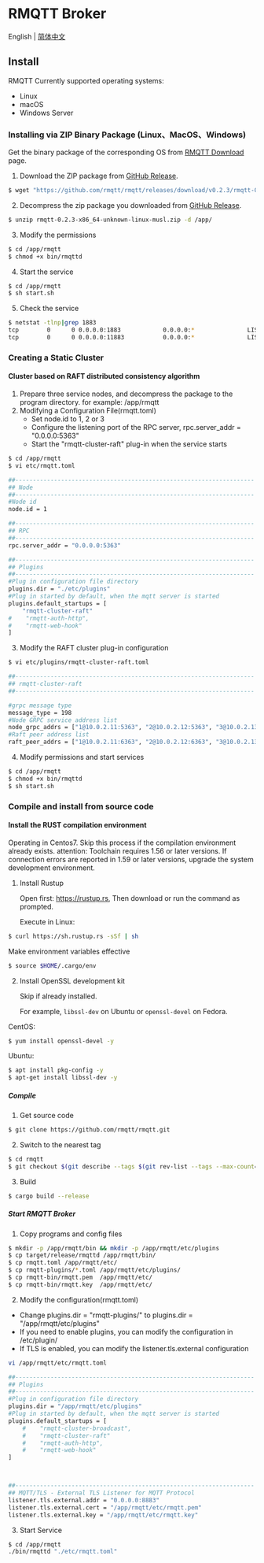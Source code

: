 # RMQTT Broker

English | [简体中文](../zh_CN/install.md)

## Install

RMQTT Currently supported operating systems:

- Linux
- macOS
- Windows Server

### Installing via ZIP Binary Package (Linux、MacOS、Windows)

Get the binary package of the corresponding OS from [RMQTT Download](https://github.com/rmqtt/rmqtt/releases) page.

1. Download the ZIP package from [GitHub Release](https://github.com/rmqtt/rmqtt/releases).

```bash
$ wget "https://github.com/rmqtt/rmqtt/releases/download/v0.2.3/rmqtt-0.2.3-x86_64-unknown-linux-musl.zip"
```

2. Decompress the zip package you downloaded from [GitHub Release](https://github.com/rmqtt/rmqtt/releases).

```bash
$ unzip rmqtt-0.2.3-x86_64-unknown-linux-musl.zip -d /app/
```

3. Modify the permissions

```bash
$ cd /app/rmqtt
$ chmod +x bin/rmqttd
```

4. Start the service

```bash
$ cd /app/rmqtt
$ sh start.sh
```

5. Check the service

```bash
$ netstat -tlnp|grep 1883
tcp        0      0 0.0.0.0:1883            0.0.0.0:*               LISTEN      3312/./bin/rmqttd
tcp        0      0 0.0.0.0:11883           0.0.0.0:*               LISTEN      3312/./bin/rmqttd
```

### Creating a Static Cluster

#### Cluster based on RAFT distributed consistency algorithm

1. Prepare three service nodes, and decompress the package to the program directory. for example: /app/rmqtt
2. Modifying a Configuration File(rmqtt.toml)
    - Set node.id to 1, 2 or 3
    - Configure the listening port of the RPC server, rpc.server_addr = "0.0.0.0:5363"
    - Start the "rmqtt-cluster-raft" plug-in when the service starts

```bash
$ cd /app/rmqtt
$ vi etc/rmqtt.toml

##--------------------------------------------------------------------
## Node
##--------------------------------------------------------------------
#Node id
node.id = 1

##--------------------------------------------------------------------
## RPC
##--------------------------------------------------------------------
rpc.server_addr = "0.0.0.0:5363"

##--------------------------------------------------------------------
## Plugins
##--------------------------------------------------------------------
#Plug in configuration file directory
plugins.dir = "./etc/plugins"
#Plug in started by default, when the mqtt server is started
plugins.default_startups = [
    "rmqtt-cluster-raft"
#    "rmqtt-auth-http",
#    "rmqtt-web-hook"
]
```

3. Modify the RAFT cluster plug-in configuration

```bash
$ vi etc/plugins/rmqtt-cluster-raft.toml

##--------------------------------------------------------------------
## rmqtt-cluster-raft
##--------------------------------------------------------------------

#grpc message type
message_type = 198
#Node GRPC service address list
node_grpc_addrs = ["1@10.0.2.11:5363", "2@10.0.2.12:5363", "3@10.0.2.13:5363"]
#Raft peer address list
raft_peer_addrs = ["1@10.0.2.11:6363", "2@10.0.2.12:6363", "3@10.0.2.13:6363"]

```

4. Modify permissions and start services

```bash
$ cd /app/rmqtt
$ chmod +x bin/rmqttd
$ sh start.sh
```

### Compile and install from source code

#### Install the RUST compilation environment

Operating in Centos7. Skip this process if the compilation environment already exists. attention: Toolchain requires
1.56 or later versions. If connection errors are reported in 1.59 or later versions, upgrade the system development
environment.

1. Install Rustup

   Open first: https://rustup.rs, Then download or run the command as prompted.

   Execute in Linux:

```bash
$ curl https://sh.rustup.rs -sSf | sh
```

Make environment variables effective

```bash
$ source $HOME/.cargo/env
```

2. Install OpenSSL development kit

   Skip if already installed.

   For example, `libssl-dev` on Ubuntu or `openssl-devel` on Fedora.

CentOS:

```bash
$ yum install openssl-devel -y
```

Ubuntu:

```bash
$ apt install pkg-config -y
$ apt-get install libssl-dev -y
```

##### Compile

1. Get source code

```bash
$ git clone https://github.com/rmqtt/rmqtt.git
```

2. Switch to the nearest tag

```bash
$ cd rmqtt
$ git checkout $(git describe --tags $(git rev-list --tags --max-count=1))
```

3. Build

```bash
$ cargo build --release
```

##### Start RMQTT Broker

1. Copy programs and config files

```bash
$ mkdir -p /app/rmqtt/bin && mkdir -p /app/rmqtt/etc/plugins
$ cp target/release/rmqttd /app/rmqtt/bin/
$ cp rmqtt.toml /app/rmqtt/etc/
$ cp rmqtt-plugins/*.toml /app/rmqtt/etc/plugins/
$ cp rmqtt-bin/rmqtt.pem  /app/rmqtt/etc/
$ cp rmqtt-bin/rmqtt.key  /app/rmqtt/etc/
```

2. Modify the configuration(rmqtt.toml)

- Change plugins.dir = "rmqtt-plugins/" to plugins.dir = "/app/rmqtt/etc/plugins"
- If you need to enable plugins, you can modify the configuration in /etc/plugin/
- If TLS is enabled, you can modify the listener.tls.external configuration

```bash
vi /app/rmqtt/etc/rmqtt.toml

##--------------------------------------------------------------------
## Plugins
##--------------------------------------------------------------------
#Plug in configuration file directory
plugins.dir = "/app/rmqtt/etc/plugins"
#Plug in started by default, when the mqtt server is started
plugins.default_startups = [
    #    "rmqtt-cluster-broadcast",
    #    "rmqtt-cluster-raft"
    #    "rmqtt-auth-http",
    #    "rmqtt-web-hook"
]



##--------------------------------------------------------------------
## MQTT/TLS - External TLS Listener for MQTT Protocol
listener.tls.external.addr = "0.0.0.0:8883"
listener.tls.external.cert = "/app/rmqtt/etc/rmqtt.pem"
listener.tls.external.key = "/app/rmqtt/etc/rmqtt.key"

```

3. Start Service

```bash
$ cd /app/rmqtt
./bin/rmqttd "./etc/rmqtt.toml"
```





